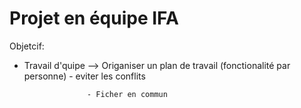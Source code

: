 # Projet en équipe IFA 

Objetcif: 

- Travail d'quipe --> Origaniser un plan de travail (fonctionalité par personne) 
                    - eviter les conflits
                    
                    - Ficher en commun 
                    
                    

